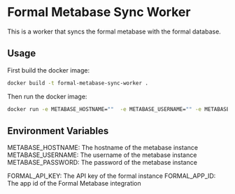 # Formal Metabase Sync Worker

This is a worker that syncs the formal metabase with the formal database.

## Usage

First build the docker image:

```bash
docker build -t formal-metabase-sync-worker .
```

Then run the docker image:

```bash
docker run -e METABASE_HOSTNAME=""  -e METABASE_USERNAME="" -e METABASE_PASSWORD="" -e FORMAL_API_KEY="" -e FORMAL_APP_ID="" formal-metabase-sync-worker
```

## Environment Variables
METABASE_HOSTNAME: The hostname of the metabase instance
METABASE_USERNAME: The username of the metabase instance
METABASE_PASSWORD: The password of the metabase instance

FORMAL_API_KEY: The API key of the formal instance
FORMAL_APP_ID: The app id of the Formal Metabase integration